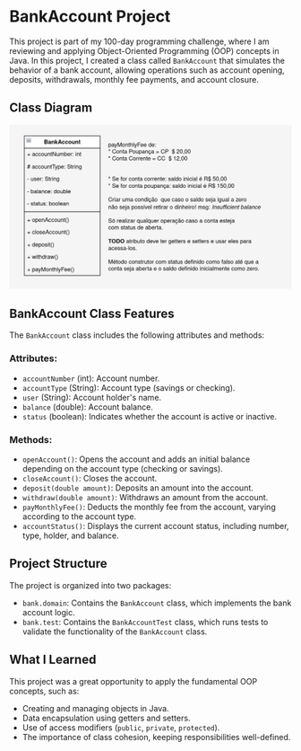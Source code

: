 # BankAccount Project

This project is part of my 100-day programming challenge, where I am reviewing and applying Object-Oriented
Programming (OOP) concepts in Java. In this project, I created a class called `BankAccount` that simulates the behavior
of a bank account, allowing operations such as account opening, deposits, withdrawals, monthly fee payments, and account
closure.

## Class Diagram

![Diagram Class BankAccount](src/img/screenshot.png)

## BankAccount Class Features

The `BankAccount` class includes the following attributes and methods:

### Attributes:

- `accountNumber` (int): Account number.
- `accountType` (String): Account type (savings or checking).
- `user` (String): Account holder's name.
- `balance` (double): Account balance.
- `status` (boolean): Indicates whether the account is active or inactive.

### Methods:

- `openAccount()`: Opens the account and adds an initial balance depending on the account type (checking or savings).
- `closeAccount()`: Closes the account.
- `deposit(double amount)`: Deposits an amount into the account.
- `withdraw(double amount)`: Withdraws an amount from the account.
- `payMonthlyFee()`: Deducts the monthly fee from the account, varying according to the account type.
- `accountStatus()`: Displays the current account status, including number, type, holder, and balance.

## Project Structure

The project is organized into two packages:

- `bank.domain`: Contains the `BankAccount` class, which implements the bank account logic.
- `bank.test`: Contains the `BankAccountTest` class, which runs tests to validate the functionality of the `BankAccount`
  class.

## What I Learned

This project was a great opportunity to apply the fundamental OOP concepts, such as:

- Creating and managing objects in Java.
- Data encapsulation using getters and setters.
- Use of access modifiers (`public`, `private`, `protected`).
- The importance of class cohesion, keeping responsibilities well-defined.
